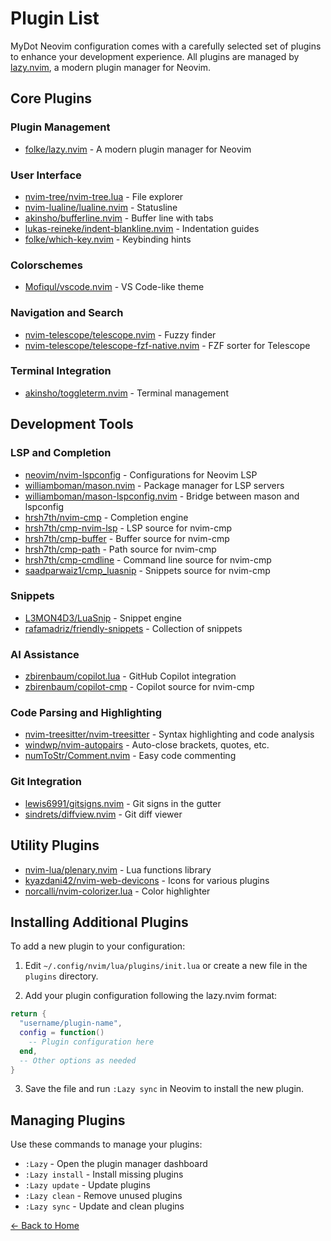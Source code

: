 # Plugin List

MyDot Neovim configuration comes with a carefully selected set of plugins to enhance your development experience. All plugins are managed by [lazy.nvim](https://github.com/folke/lazy.nvim), a modern plugin manager for Neovim.

## Core Plugins

### Plugin Management
- [folke/lazy.nvim](https://github.com/folke/lazy.nvim) - A modern plugin manager for Neovim

### User Interface
- [nvim-tree/nvim-tree.lua](https://github.com/nvim-tree/nvim-tree.lua) - File explorer
- [nvim-lualine/lualine.nvim](https://github.com/nvim-lualine/lualine.nvim) - Statusline
- [akinsho/bufferline.nvim](https://github.com/akinsho/bufferline.nvim) - Buffer line with tabs
- [lukas-reineke/indent-blankline.nvim](https://github.com/lukas-reineke/indent-blankline.nvim) - Indentation guides
- [folke/which-key.nvim](https://github.com/folke/which-key.nvim) - Keybinding hints

### Colorschemes
- [Mofiqul/vscode.nvim](https://github.com/Mofiqul/vscode.nvim) - VS Code-like theme

### Navigation and Search
- [nvim-telescope/telescope.nvim](https://github.com/nvim-telescope/telescope.nvim) - Fuzzy finder
- [nvim-telescope/telescope-fzf-native.nvim](https://github.com/nvim-telescope/telescope-fzf-native.nvim) - FZF sorter for Telescope

### Terminal Integration
- [akinsho/toggleterm.nvim](https://github.com/akinsho/toggleterm.nvim) - Terminal management

## Development Tools

### LSP and Completion
- [neovim/nvim-lspconfig](https://github.com/neovim/nvim-lspconfig) - Configurations for Neovim LSP
- [williamboman/mason.nvim](https://github.com/williamboman/mason.nvim) - Package manager for LSP servers
- [williamboman/mason-lspconfig.nvim](https://github.com/williamboman/mason-lspconfig.nvim) - Bridge between mason and lspconfig
- [hrsh7th/nvim-cmp](https://github.com/hrsh7th/nvim-cmp) - Completion engine
- [hrsh7th/cmp-nvim-lsp](https://github.com/hrsh7th/cmp-nvim-lsp) - LSP source for nvim-cmp
- [hrsh7th/cmp-buffer](https://github.com/hrsh7th/cmp-buffer) - Buffer source for nvim-cmp
- [hrsh7th/cmp-path](https://github.com/hrsh7th/cmp-path) - Path source for nvim-cmp
- [hrsh7th/cmp-cmdline](https://github.com/hrsh7th/cmp-cmdline) - Command line source for nvim-cmp
- [saadparwaiz1/cmp_luasnip](https://github.com/saadparwaiz1/cmp_luasnip) - Snippets source for nvim-cmp

### Snippets
- [L3MON4D3/LuaSnip](https://github.com/L3MON4D3/LuaSnip) - Snippet engine
- [rafamadriz/friendly-snippets](https://github.com/rafamadriz/friendly-snippets) - Collection of snippets

### AI Assistance
- [zbirenbaum/copilot.lua](https://github.com/zbirenbaum/copilot.lua) - GitHub Copilot integration
- [zbirenbaum/copilot-cmp](https://github.com/zbirenbaum/copilot-cmp) - Copilot source for nvim-cmp

### Code Parsing and Highlighting
- [nvim-treesitter/nvim-treesitter](https://github.com/nvim-treesitter/nvim-treesitter) - Syntax highlighting and code analysis
- [windwp/nvim-autopairs](https://github.com/windwp/nvim-autopairs) - Auto-close brackets, quotes, etc.
- [numToStr/Comment.nvim](https://github.com/numToStr/Comment.nvim) - Easy code commenting

### Git Integration
- [lewis6991/gitsigns.nvim](https://github.com/lewis6991/gitsigns.nvim) - Git signs in the gutter
- [sindrets/diffview.nvim](https://github.com/sindrets/diffview.nvim) - Git diff viewer

## Utility Plugins

- [nvim-lua/plenary.nvim](https://github.com/nvim-lua/plenary.nvim) - Lua functions library
- [kyazdani42/nvim-web-devicons](https://github.com/kyazdani42/nvim-web-devicons) - Icons for various plugins
- [norcalli/nvim-colorizer.lua](https://github.com/norcalli/nvim-colorizer.lua) - Color highlighter

## Installing Additional Plugins

To add a new plugin to your configuration:

1. Edit `~/.config/nvim/lua/plugins/init.lua` or create a new file in the `plugins` directory.

2. Add your plugin configuration following the lazy.nvim format:

```lua
return {
  "username/plugin-name",
  config = function()
    -- Plugin configuration here
  end,
  -- Other options as needed
}
```

3. Save the file and run `:Lazy sync` in Neovim to install the new plugin.

## Managing Plugins

Use these commands to manage your plugins:

- `:Lazy` - Open the plugin manager dashboard
- `:Lazy install` - Install missing plugins
- `:Lazy update` - Update plugins
- `:Lazy clean` - Remove unused plugins
- `:Lazy sync` - Update and clean plugins

[← Back to Home](index.html)
